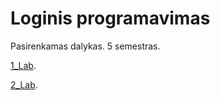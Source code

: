 # Loginis programavimas

Pasirenkamas dalykas. 5 semestras.

[1_Lab](https://klevas.mif.vu.lt/~julius/2024Rud/LogProg/Uzduotys/Uzduotis1.html).

[2_Lab](https://klevas.mif.vu.lt/~julius/2024Rud/LogProg/Uzduotys/Uzduotis2.html).
